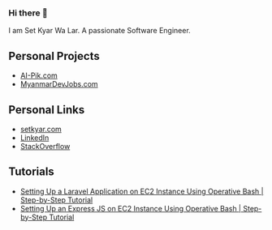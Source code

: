 ### Hi there 👋

I am Set Kyar Wa Lar. A passionate Software Engineer.


## Personal Projects

- [AI-Pik.com](https://ai-pik.com)
- [MyanmarDevJobs.com](https://myanmardevjobs.com)

## Personal Links

- [setkyar.com](https://setkyar.com)
- [LinkedIn](https://www.linkedin.com/in/setkyarwalar/)
- [StackOverflow](https://stackoverflow.com/users/3736230/set-kyar-wa-lar)

## Tutorials

- [Setting Up a Laravel Application on EC2 Instance Using Operative Bash | Step-by-Step Tutorial
](https://www.youtube.com/watch?v=TeEVQKThpTw)
- [Setting Up an Express JS on EC2 Instance Using Operative Bash | Step-by-Step Tutorial](https://www.youtube.com/watch?v=uXaxbxgYus0)
